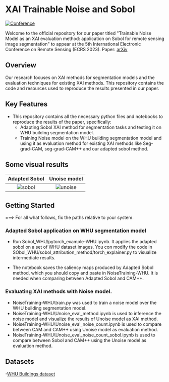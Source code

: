 # XAI Trainable Noise and Sobol 

[![Conference](https://img.shields.io/badge/ECRS-Conference-brightgreen)](https://ecrs2023.sciforum.net/)

Welcome to the official repository for our paper titled "Trainable Noise Model as an XAI evaluation method: application on Sobol for remote sensing image segmentation" to appear at the 5th International Electronic Conference on Remote Sensing (ECRS 2023).
Paper: [arXiv](https://arxiv.org/abs/2310.01828)

## Overview
Our research focuses on XAI methods for segmentation models and the evaluation techniques for existing XAI methods. This repository contains the code and resources used to reproduce the results presented in our paper. 


## Key Features

- This repository contains all the necessary python files and notebooks to reproduce the results of the paper, specifically:
  - Adapting Sobol XAI method for segmentation tasks and testing it on WHU building segmentation model.
  - Training Noise model on the WHU building segmentation model and using it as evaluation method for existing XAI methods like Seg-grad-CAM, seg-grad-CAM++ and our adapted sobol method.



## Some visual results

Adapted Sobol         |          Unoise model              
:-------------------------:|:-------------------------:
![sobol](https://github.com/geoaigroup/GEOAI-ECRS2023/assets/65351288/9ed9d0b1-6e9c-449c-8f8c-20a9de6c03c0) | ![unoise](https://github.com/geoaigroup/GEOAI-ECRS2023/assets/65351288/a4f7153f-ba0d-49fd-8c22-004b6dc7dad2)




## Getting Started

===> For all what follows, fix the paths relative to your system.

### Adapted Sobol application on WHU segmentation model

- Run Sobol_WHU/pytorch_example-WHU.ipynb. It applies the adapted sobol on a set of WHU dataset images. You con modify the code in SObol_WHU/sobol_attribution_method/torch_explainer.py to visualize intermediate results.

- The notebook saves the saliency maps produced by Adapted Sobol method, which you should copy and paste in NoiseTraining-WHU. It is needed when comparing between Adapted  Sobol and CAM++.

### Evaluating XAI methods with Noise model.

- NoiseTraining-WHU\train.py was used to train a noise model over the WHU building segmentation model.
- NoiseTraining-WHU\Unoise_eval_method.ipynb is used to inference the noise model and visualize the results of Unoise model as XAI method.
- NoiseTraining-WHU\Unoise_eval_noise_count.ipynb is used to compare between CAM and CAM++ using Unoise model as evaluation method.
- NoiseTraining-WHU\Unoise_eval_noise_count_sobol.ipynb is used to compare between Sobol and CAM++ using the Unoise model as evaluation method.


## Datasets

-[WHU Buildings dataset](http://gpcv.whu.edu.cn/data/building_dataset.html) 
